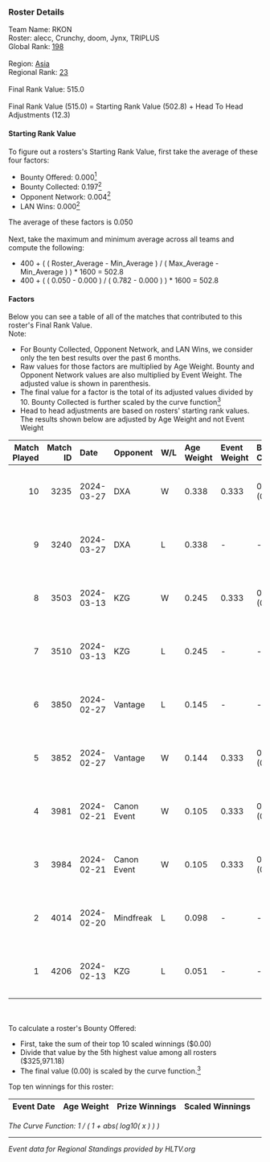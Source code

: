 ### Roster Details<br />
Team Name: RKON<br />
Roster: alecc, Crunchy, doom, Jynx, TRIPLUS<br />
Global Rank: [198](../standings_global.md)<br />
<br />
Region: [Asia]( ../standings_asia.md)<br />
Regional Rank: [23]( ../standings_asia.md)<br />
<br />
Final Rank Value:  515.0<br />
<br />
Final Rank Value (515.0) = Starting Rank Value (502.8) + Head To Head Adjustments (12.3)<br />

#### Starting Rank Value<br />
To figure out a rosters's Starting Rank Value, first take the average of these four factors:<br />
- Bounty Offered: 0.000[<sup>1</sup>](#table2)
- Bounty Collected: 0.197[<sup>2</sup>](#table1)
- Opponent Network: 0.004[<sup>2</sup>](#table1)
- LAN Wins: 0.000[<sup>2</sup>](#table1)

The average of these factors is 0.050<br />
<br />
Next, take the maximum and minimum average across all teams and compute the following:<br />
- 400 + ( ( Roster_Average - Min_Average ) / ( Max_Average - Min_Average ) ) * 1600 = 502.8
- 400 + ( ( 0.050 - 0.000 ) / ( 0.782 - 0.000 ) ) * 1600 = 502.8


#### Factors<br />
Below you can see a table of all of the matches that contributed to this roster's Final Rank Value.<br />
Note:<br />

- For Bounty Collected, Opponent Network, and LAN Wins, we consider only the ten best results over the past 6 months.
- Raw values for those factors are multiplied by Age Weight. Bounty and Opponent Network values are also multiplied by Event Weight. The adjusted value is shown in parenthesis.
- The final value for a factor is the total of its adjusted values divided by 10. Bounty Collected is further scaled by the curve function[<sup>3</sup>](#curveFunction)
- Head to head adjustments are based on rosters' starting rank values. The results shown below are adjusted by Age Weight and not Event Weight
<span id="table1"></span><br />


| Match Played | Match ID | Date       | Opponent    | W/L | Age Weight | Event Weight | Bounty Collected | Opponent Network | LAN Wins  | H2H Adj. | Roster                                 |
| -: | -: | :- | :- | :- | :- | :- | :- | :- | :- | -: | :- |
|           10 |     3235 | 2024-03-27 | DXA         | W   | 0.338      | 0.333        | 0.002 (0.000)    | 0.235 (0.026)    | 0 (0.000) |     7.78 | alecc, Crunchy, doom, Jynx, TRIPLUS    |
|            9 |     3240 | 2024-03-27 | DXA         | L   | 0.338      | -            | -                | -                | -         |    -2.90 | alecc, Crunchy, doom, Jynx, TRIPLUS    |
|            8 |     3503 | 2024-03-13 | KZG         | W   | 0.245      | 0.333        | 0.005 (0.000)    | 0.116 (0.009)    | 0 (0.000) |     5.59 | alecc, Crunchy, Jynx, Poccket, TRIPLUS |
|            7 |     3510 | 2024-03-13 | KZG         | L   | 0.245      | -            | -                | -                | -         |    -2.15 | alecc, Crunchy, Jynx, Poccket, TRIPLUS |
|            6 |     3850 | 2024-02-27 | Vantage     | L   | 0.145      | -            | -                | -                | -         |    -1.41 | alecc, Bumb1e, Crunchy, Jynx, TRIPLUS  |
|            5 |     3852 | 2024-02-27 | Vantage     | W   | 0.144      | 0.333        | 0.002 (0.000)    | 0.074 (0.004)    | 0 (0.000) |     3.17 | alecc, Bumb1e, Crunchy, Jynx, TRIPLUS  |
|            4 |     3981 | 2024-02-21 | Canon Event | W   | 0.105      | 0.333        | 0.000 (0.000)    | 0.000 (0.000)    | 0 (0.000) |     1.70 | alecc, Bumb1e, Crunchy, Jynx, TRIPLUS  |
|            3 |     3984 | 2024-02-21 | Canon Event | W   | 0.105      | 0.333        | 0.000 (0.000)    | 0.000 (0.000)    | 0 (0.000) |     1.72 | alecc, Bumb1e, Crunchy, Jynx, TRIPLUS  |
|            2 |     4014 | 2024-02-20 | Mindfreak   | L   | 0.098      | -            | -                | -                | -         |    -0.82 | alecc, Bumb1e, Crunchy, Jynx, TRIPLUS  |
|            1 |     4206 | 2024-02-13 | KZG         | L   | 0.051      | -            | -                | -                | -         |    -0.42 | alecc, Bumb1e, Jynx, PixeL, TRIPLUS    |

<br />
<span id="table2"></span><br />
To calculate a roster's Bounty Offered:<br />

- First, take the sum of their top 10 scaled winnings ($0.00)
- Divide that value by the 5th highest value among all rosters ($325,971.18)
- The final value (0.00) is scaled by the curve function.[<sup>3</sup>](#curveFunction)

Top ten winnings for this roster:<br />

| Event Date | Age Weight | Prize Winnings | Scaled Winnings |
| :- | -: | :- | :- |


<span id="curveFunction"></span>_The Curve Function: 1 / ( 1 + abs( log10( x ) ) )_<br />

---
_Event data for Regional Standings provided by HLTV.org_<br />
